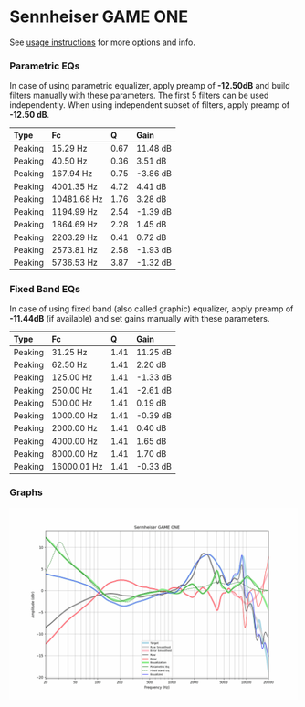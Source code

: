 # Sennheiser GAME ONE
See [usage instructions](https://github.com/jaakkopasanen/AutoEq#usage) for more options and info.

### Parametric EQs
In case of using parametric equalizer, apply preamp of **-12.50dB** and build filters manually
with these parameters. The first 5 filters can be used independently.
When using independent subset of filters, apply preamp of **-12.50 dB**.

| Type    | Fc          |    Q | Gain     |
|:--------|:------------|:-----|:---------|
| Peaking | 15.29 Hz    | 0.67 | 11.48 dB |
| Peaking | 40.50 Hz    | 0.36 | 3.51 dB  |
| Peaking | 167.94 Hz   | 0.75 | -3.86 dB |
| Peaking | 4001.35 Hz  | 4.72 | 4.41 dB  |
| Peaking | 10481.68 Hz | 1.76 | 3.28 dB  |
| Peaking | 1194.99 Hz  | 2.54 | -1.39 dB |
| Peaking | 1864.69 Hz  | 2.28 | 1.45 dB  |
| Peaking | 2203.29 Hz  | 0.41 | 0.72 dB  |
| Peaking | 2573.81 Hz  | 2.58 | -1.93 dB |
| Peaking | 5736.53 Hz  | 3.87 | -1.32 dB |

### Fixed Band EQs
In case of using fixed band (also called graphic) equalizer, apply preamp of **-11.44dB**
(if available) and set gains manually with these parameters.

| Type    | Fc          |    Q | Gain     |
|:--------|:------------|:-----|:---------|
| Peaking | 31.25 Hz    | 1.41 | 11.25 dB |
| Peaking | 62.50 Hz    | 1.41 | 2.20 dB  |
| Peaking | 125.00 Hz   | 1.41 | -1.33 dB |
| Peaking | 250.00 Hz   | 1.41 | -2.61 dB |
| Peaking | 500.00 Hz   | 1.41 | 0.19 dB  |
| Peaking | 1000.00 Hz  | 1.41 | -0.39 dB |
| Peaking | 2000.00 Hz  | 1.41 | 0.40 dB  |
| Peaking | 4000.00 Hz  | 1.41 | 1.65 dB  |
| Peaking | 8000.00 Hz  | 1.41 | 1.70 dB  |
| Peaking | 16000.01 Hz | 1.41 | -0.33 dB |

### Graphs
![](./Sennheiser%20GAME%20ONE.png)